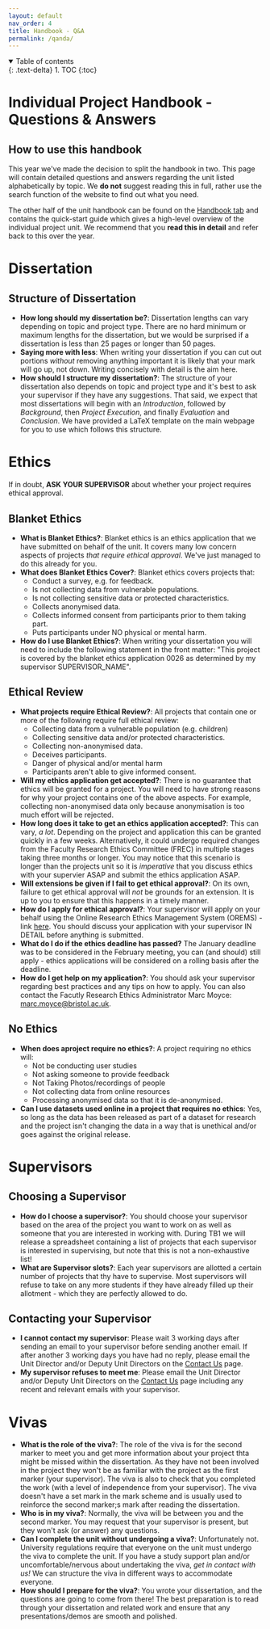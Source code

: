 ```yaml
---
layout: default
nav_order: 4
title: Handbook - Q&A
permalink: /qanda/
---
```


<details open markdown="block">
<summary>
Table of contents
</summary>
{: .text-delta}
1. TOC
{:toc}
</details>


# Individual Project Handbook - Questions & Answers

## How to use this handbook
This year we've made the decision to split the handbook in two. This page will contain detailed questions and answers regarding the unit listed alphabetically by topic. We **do not** suggest reading this in full, rather use the search function of the website to find out what you need.

The other half of the unit handbook can be found on the [Handbook tab](/handbook/) and contains the quick-start guide which gives a high-level overview of the individual project unit. We recommend that you **read this in detail** and refer back to this over the year.

# Dissertation

## Structure of Dissertation
* **How long should my dissertation be?**: Dissertation lengths can vary depending on topic and project type. There are no hard minimum or maximum lengths for the dissertation, but we would be surprised if a dissertation is less than 25 pages or longer than 50 pages.
* **Saying more with less**: When writing your dissertation if you can cut out portions *without* removing anything important it is likely that your mark will go up, not down. Writing concisely with detail is the aim here.
* **How should I structure my dissertation?**: The structure of your dissertation also depends on topic and project type and it's best to ask your supervisor if they have any suggestions. That said, we expect that most dissertations will begin with an *Introduction*, followed by *Background*, then *Project Execution*, and finally *Evaluation* and *Conclusion*. We have provided a LaTeX template on the main webpage for you to use which follows this structure.

# Ethics

If in doubt, **ASK YOUR SUPERVISOR** about whether your project requires ethical approval.

## Blanket Ethics

* **What is Blanket Ethics?**: Blanket ethics is an ethics application that we have submitted on behalf of the unit. It covers many low concern aspects of projects _that require ethical approval_. We've just managed to do this already for you.
* **What does Blanket Ethics Cover?**: Blanket ethics covers projects that:
  * Conduct a survey, e.g. for feedback.
  * Is not collecting data from vulnerable populations.
  * Is not collecting sensitive data or protected characteristics.
  * Collects anonymised data.
  * Collects informed consent from participants prior to them taking part.
  * Puts participants under NO physical or mental harm.
* **How do I use Blanket Ethics?**: When writing your dissertation you will need to include the following statement in the front matter: "This project is covered by the blanket ethics application 0026 as determined by my supervisor SUPERVISOR_NAME".

## Ethical Review
* **What projects require Ethical Review?**: All projects that contain one or more of the following require full ethical review:
  * Collecting data from a vulnerable population (e.g. children)
  * Collecting sensitive data and/or protected characteristics.
  * Collecting non-anonymised data.
  * Deceives participants.
  * Danger of physical and/or mental harm
  * Participants aren't able to give informed consent.
* **Will my ethics application get accepted?**: There is no guarantee that ethics will be granted for a project. You will need to have strong reasons for why your project contains one of the above aspects. For example, collecting non-anonymised data only because anonymisation is too much effort will be rejected.
* **How long does it take to get an ethics application accepted?**: This can vary, _a lot_. Depending on the project and application this can be granted quickly in a few weeks. Alternatively, it could undergo required changes from the Faculty Research Ethics Committee (FREC) in multiple stages taking three months or longer. You may notice that this scenario is longer than the projects unit so it is _imperative_ that you discuss ethics with your supervier ASAP and submit the ethics application ASAP.
* **Will extensions be given if I fail to get ethical approval?**: On its own, failure to get ethical approval will _not_ be grounds for an extension. It is up to you to ensure that this happens in a timely manner.
* **How do I apply for ethical approval?**: Your supervisor will apply on your behalf using the Online Research Ethics Management System (OREMS) - link [here](https://orems.bristol.ac.uk/). You should discuss your application with your supervisor IN DETAIL before anything is submitted.
* **What do I do if the ethics deadline has passed?** The January deadline was to be considered in the February meeting, you can (and should) still apply - ethics applications will be considered on a rolling basis after the deadline.
* **How do I get help on my application?**: You should ask your supervisor regarding best practices and any tips on how to apply. You can also contact the Facutly Research Ethics Administrator Marc Moyce: [marc.moyce@bristol.ac.uk](mailto:marc.moyce@bristol.ac.uk).

## No Ethics

* **When does  aproject require no ethics?**: A project requiring no ethics will:
  * Not be conducting user studies
  * Not asking someone to provide feedback
  * Not Taking Photos/recordings of people
  * Not collecting data from online resources
  * Processing anonymised data so that it is de-anonymised.
* **Can I use datasets used online in a project that requires no ethics**: Yes, so long as the data has been released as part of a dataset for research and the project isn't changing the data in a way that is unethical and/or goes against the original release. 


# Supervisors

## Choosing a Supervisor

* **How do I choose a supervisor?**: You should choose your supervisor based on the area of the project you want to work on as well as someone that you are interested in working with. During TB1 we will release a spreadsheet containing a list of projects that each supervisor is interested in supervising, but note that this is not a non-exhaustive list!
* **What are Supervisor slots?**: Each year supervisors are allotted a certain number of projects that thy have to supervise. Most supervisors will refuse to take on any more students if they have already filled up their allotment - which they are perfectly allowed to do.

## Contacting your Supervisor

* **I cannot contact my supervisor**: Please wait 3 working days after sending an email to your supervisor before sending another email. If after another 3 working days you have had no reply, please email the Unit Director and/or Deputy Unit Directors on the [Contact Us](/contact/) page.
* **My supervisor refuses to meet me**: Please email the Unit Director and/or Deputy Unit Directors on the [Contact Us](/contact/) page including any recent and relevant emails with your supervisor.

# Vivas

* **What is the role of the viva?**: The role of the viva is for the second marker to meet you and get more information about your project thta might be missed within the dissertation. As they have not been involved in the project they won't be as familiar with the project as the first marker (your supervisor). The viva is also to check that you completed the work (with a level of independence from your supervisor). The viva doesn't have a set mark in the mark scheme and is usually used to reinforce the second marker;s mark after reading the dissertation.
* **Who is in my viva?**: Normally, the viva will be between you and the second marker. You may request that your supervisor is present, but they won't ask (or answer) any questions.
* **Can I complete the unit without undergoing a viva?**: Unfortunately not. University regulations require that everyone on the unit must undergo the viva to complete the unit. If you have a study support plan and/or uncomfortable/nervous about undertaking the viva, *get in contact with us!* We can structure the viva in different ways to accommodate everyone.
* **How should I prepare for the viva?**: You wrote your dissertation, and the questions are going to come from there! The best preparation is to read through your dissertation and related work and ensure that any presentations/demos are smooth and polished.
